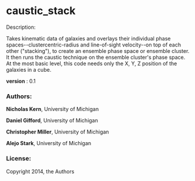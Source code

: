 # caustic_stack

Description:

Takes kinematic data of galaxies and overlays their individual phase spaces--clustercentric-radius
and line-of-sight velocity--on top of each other ("stacking"), to create an ensemble phase space or
ensemble cluster. It then runs the caustic technique on the ensemble cluster's phase space. At 
the most basic level, this code needs only the X, Y, Z position of the galaxies in a cube. 

**version** : 0.1

### Authors: ###

**Nicholas Kern**, University of Michigan

**Daniel Gifford**, University of Michigan

**Christopher Miller**, University of Michigan

**Alejo Stark**, University of Michigan

### License: ###
Copyright 2014, the Authors


